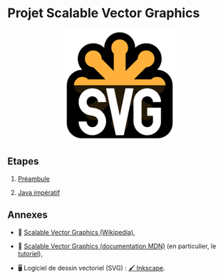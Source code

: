 Projet Scalable Vector Graphics
================================================================================

<p align="center">
<img src="images/svg-logo.svg" width="50%" />
</p>

## Etapes

 1. [Préambule](préambule.md)

 2. [Java impératif](impératif.md)

## Annexes

  - 📖 [Scalable Vector Graphics (Wikipedia)](https://fr.wikipedia.org/wiki/Scalable_Vector_Graphics),

  - 📖 [Scalable Vector Graphics (documentation MDN)](https://developer.mozilla.org/fr/docs/Web/SVG)
    (en particulier, le [tutoriel](https://developer.mozilla.org/fr/docs/Web/SVG/Tutoriel)),
  
  - 🖥 Logiciel de dessin vectoriel (SVG) : [🖌 Inkscape](https://inkscape.org/).